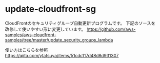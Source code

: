 # update-cloudfront-sg

CloudFrontのセキュリティグループ自動更新プログラムです。
下記のソースを改修して使いやすい形に変更しています。
https://github.com/aws-samples/aws-cloudfront-samples/tree/master/update_security_groups_lambda


使い方はこちらを参照
https://qiita.com/ytatsuya/items/51cdc117d48d8d931307

